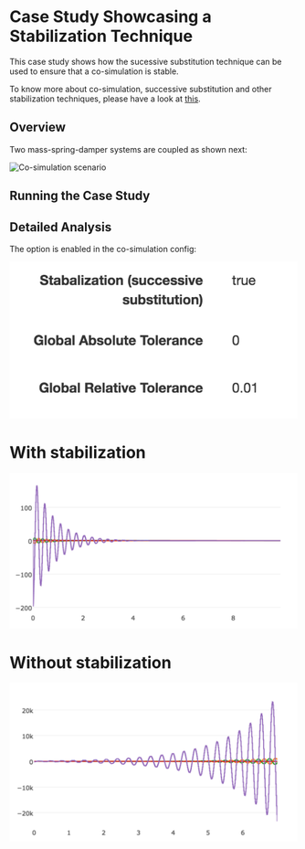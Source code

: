 # Case Study Showcasing a Stabilization Technique

This case study shows how the sucessive substitution technique can be used to ensure that a co-simulation is stable.

To know more about co-simulation, successive substitution and other stabilization techniques, please have a look at [this](https://arxiv.org/pdf/1702.00686v1).

## Overview

Two mass-spring-damper systems are coupled as shown next:

![Co-simulation scenario](images/mass-spring-damper_multibody_system "mass-spring-damper_multibody_system")


## Running the Case Study


## Detailed Analysis



The option is enabled in the co-simulation config:

![alt text](images/config.png "Config")


# With stabilization

![alt text](images/stable.png "Stable")


# Without stabilization

![alt text](images/unstable.png "Un-stable")
